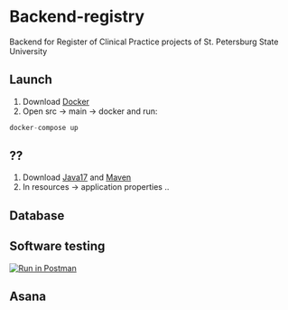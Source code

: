 # Backend-registry
Backend for Register of Clinical Practice projects of St. Petersburg State University

## Launch
1. Download [Docker](https://docs.docker.com/engine/install/)
2. Open src -> main -> docker and run:
  ```java
  docker-compose up
  ```
  
## ??
1. Download [Java17](https://www.oracle.com/cis/java/technologies/downloads/) and [Maven](https://maven.apache.org/download.cgi)
2. In resources -> application properties ..

## Database 

## Software testing

[![Run in Postman](https://run.pstmn.io/button.svg)](https://app.getpostman.com/run-collection/20640621-98eced96-51b4-42e0-9eab-d6b96913f4dd?action=collection%2Ffork&source=rip_markdown&collection-url=entityId%3D20640621-98eced96-51b4-42e0-9eab-d6b96913f4dd%26entityType%3Dcollection%26workspaceId%3D2b29e6e1-84ae-4a9a-889b-8218192e6351)

## Asana
